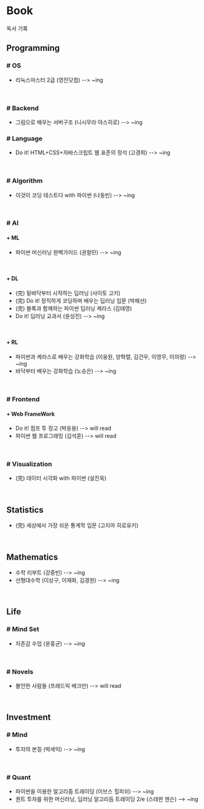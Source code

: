 # Book 
독서 기록

## Programming
### # OS
- 리눅스마스터 2급 (영진닷컴) --> ~ing
<br>

### # Backend
- 그림으로 배우는 서버구조 (니시무라 야스히로) --> ~ing

### # Language
- Do it! HTML+CSS+자바스크립트 웹 표준의 정석 (고경희) --> ~ing
<br>

### # Algorithm
- 이것이 코딩 테스트다 with 파이썬 (나동빈) --> ~ing
<br>

### # AI
#### + ML
- 파이썬 머신러닝 완벽가이드 (권철민) --> ~ing
<br>

#### + DL
- (完) 밑바닥부터 시작하는 딥러닝 (사이토 고키)
- (完) Do it! 정직하게 코딩하며 배우는 딥러닝 입문 (박해선)
- (完) 블록과 함께하는 파이썬 딥러닝 케라스 (김태영)
- Do it! 딥러닝 교과서 (윤성진) --> ~ing
<br>

#### + RL
- 파이썬과 케라스로 배우는 강화학습 (이웅원, 양혁렬, 김건우, 이영무, 이의령) --> ~ing
- 바닥부터 배우는 강화학습 (노승은) --> ~ing
<br>

### # Frontend
#### + Web FrameWork
- Do it! 점프 투 장고 (박응용) --> will read
- 파이썬 웹 프로그래밍 (김석훈) --> will read
<br>

### # Visualization
- (完) 데이터 시각화 with 파이썬 (설진욱)
<br>

## Statistics
- (完) 세상에서 가장 쉬운 통계학 입문 (고지마 히로유키)
<br>

## Mathematics
- 수학 리부트 (강중빈) --> ~ing
- 선형대수학 (이상구, 이재화, 김경원) --> ~ing
<br>

## Life

### # Mind Set
- 자존감 수업 (윤홍균) --> ~ing
<br>


### # Novels
- 불안한 사람들 (프레드릭 베크만) --> will read
<br>

## Investment
### # Mind
- 투자의 본질 (박세익) --> ~ing
<br>

### # Quant
- 파이썬을 이용한 알고리즘 트레이딩 (이브스 힐피쉬) --> ~ing
- 퀀트 투자를 위한 머신러닝, 딥러닝 알고리듬 트레이딩 2/e (스테판 젠슨) --> ~ing